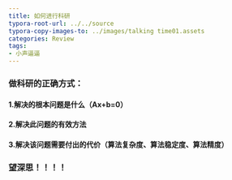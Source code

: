 ```yaml
---
title: 如何进行科研
typora-root-url: ../../source
typora-copy-images-to: ../images/talking time01.assets
categories: Review
tags:
- 小声逼逼
---
```


### 做科研的正确方式：

#### 1.解决的根本问题是什么（Ax+b=0）

#### 2.解决此问题的有效方法

#### 3.解决该问题需要付出的代价（算法复杂度、算法稳定度、算法精度）

### 望深思！！！！